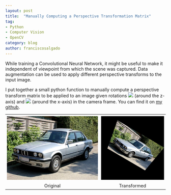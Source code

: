 ```yaml
---
layout: post
title:  "Manually Computing a Perspective Transformation Matrix"
tag:
- Python
- Computer Vision
- OpenCV
category: blog
author: franciscosalgado
---
```


While training a Convolutional Neural Network, it might be useful to make it independent of viewpoint from which the scene was captured.  Data augmentation can be used to apply different perspective transforms to the input image.

I put together a small python function to manually compute a perspective transform matrix to be applied to an image given rotations <img src="https://latex.codecogs.com/svg.latex?%5Ctheta"/> (around the z-axis) and <img src="https://latex.codecogs.com/svg.latex?%5Cphi"/> (around the x-axis) in the camera frame. You can find it on [my github](https://github.com/d3rezz/perspective_transform).


<div align="center">
    <table align="center">
        <tr>
            <td style="padding:5px">
                <img src="/assets/post_images/2019-11-17-perspective_transform/bmw.jpg" height="200" />
            </td>
            <td style="padding:5px">
                <img src="/assets/post_images/2019-11-17-perspective_transform/transformed.jpg" height="200" />
            </td> 
        </tr>
        <tr>
            <td align="center" style="border-top: none">Original</td>
            <td align="center" style="border-top: none">Transformed</td>
        </tr>
    </table>
</div>

